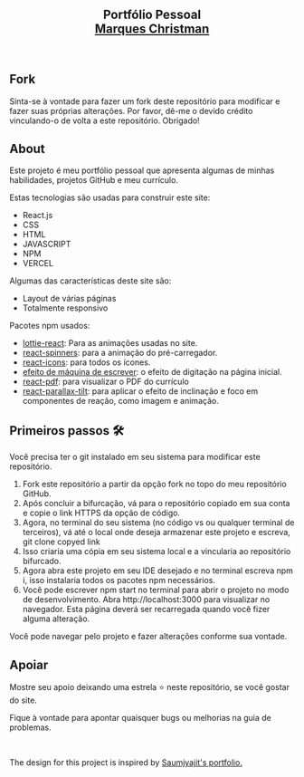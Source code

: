 <h2 align="center">Portfólio Pessoal <br/> <a target="_blank" href="">Marques Christman</a></h2>

<br/>

## Fork

<p> Sinta-se à vontade para fazer um fork deste repositório para modificar e fazer suas próprias alterações. Por favor, dê-me o devido crédito vinculando-o de volta a este repositório. Obrigado!</p>

## About

<p>Este projeto é meu portfólio pessoal que apresenta algumas de minhas habilidades, projetos GitHub e meu currículo.</p>
<p>Estas tecnologias são usadas para construir este site:</p>
<ul>
  <li>React.js</li>
  <li>CSS</li>
  <li>HTML</li>
  <li>JAVASCRIPT</li>
  <li>NPM</li>
  <li>VERCEL</li>
</ul>

<p>Algumas das características deste site são:</p>
<ul>
  <li>Layout de várias páginas</li>
  <li>Totalmente responsivo</li>
</ul>

<p>Pacotes npm usados:</p>
<ul>
  <li><a target="_blank" href="https://www.npmjs.com/package/lottie-react">lottie-react</a>: Para as animações usadas no site.</li>
  <li><a href="https://www.npmjs.com/package/react-spinners">react-spinners</a>: para a animação do pré-carregador.</li>
  <li><a href="https://www.npmjs.com/package/react-icons">react-icons</a>: para todos os ícones.</li>
  <li><a href="https://www.npmjs.com/package/typewriter-effect">efeito de máquina de escrever</a>: o efeito de digitação na página inicial.</li>
  <li><a href="https://www.npmjs.com/package/react-pdf">react-pdf</a>: para visualizar o PDF do currículo</li>
  <li><a href="https://www.npmjs.com/package/react-parallax-tilt">react-parallax-tilt</a>: para aplicar o efeito de inclinação e foco em componentes de reação, como imagem e animação. </li>
</ul>

## Primeiros passos 🛠️

<p>Você precisa ter o git instalado em seu sistema para modificar este repositório.</p>
<ol>
  <li>Fork este repositório a partir da opção fork no topo do meu repositório GitHub.</li>
  <li>Após concluir a bifurcação, vá para o repositório copiado em sua conta e copie o link HTTPS da opção de código.</li>
  <li>Agora, no terminal do seu sistema (no código vs ou qualquer terminal de terceiros), vá até o local onde deseja armazenar este projeto e escreva, git clone copyed link</li>
  <li>Isso criaria uma cópia em seu sistema local e a vincularia ao repositório bifurcado.</li>
  <li>Agora abra este projeto em seu IDE desejado e no terminal escreva npm i, isso instalaria todos os pacotes npm necessários.</li>
  <li>Você pode escrever npm start no terminal para abrir o projeto no modo de desenvolvimento. Abra http://localhost:3000 para visualizar no navegador. Esta página deverá ser recarregada quando você fizer alguma alteração.</li>
</ol>
<p>Você pode navegar pelo projeto e fazer alterações conforme sua vontade.</p>

## Apoiar

<p>Mostre seu apoio deixando uma estrela ⭐ neste repositório, se você gostar do site.</p>
<p>Fique à vontade para apontar quaisquer bugs   ou melhorias na guia de problemas.</p>

<br/>
<p>
  The design for this project is inspired by <a href="https://github.com/soumyajit4419/Portfolio">Saumjyajit's portfolio.</a></p>
